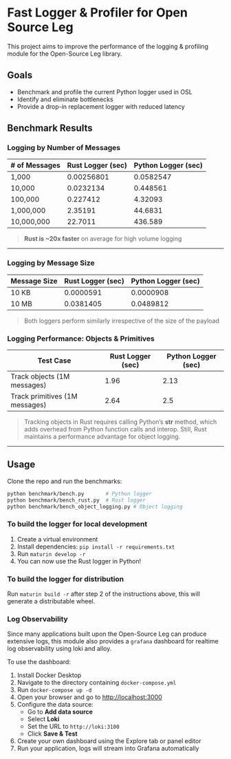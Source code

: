 # Fast Logger & Profiler for Open Source Leg
This project aims to improve the performance of the logging & profiling module for the Open-Source Leg
library.

## Goals
- Benchmark and profile the current Python logger used in OSL
- Identify and eliminate bottlenecks
- Provide a drop-in replacement logger with reduced latency

## Benchmark Results

### Logging by Number of Messages
| # of Messages | Rust Logger (sec) | Python Logger (sec) |
| ------------- | ----------------- | ------------------- |
| 1,000         | 0.00256801        | 0.0582547           |
| 10,000        | 0.0232134         | 0.448561            |
| 100,000       | 0.227412          | 4.32093             |
| 1,000,000     | 2.35191           | 44.6831             |
| 10,000,000    | 22.7011           | 436.589             |

> **Rust is ~20x faster** on average for high volume logging
---

### Logging by Message Size
| Message Size | Rust Logger (sec) | Python Logger (sec) |
| ------------ | ----------------- | ------------------- |
| 10 KB        | 0.0000591         | 0.0000908           |
| 10 MB        | 0.0381405         | 0.0489812          |

> Both loggers perform similarly irrespective of the size of the payload

### Logging Performance: Objects & Primitives
| Test Case              | Rust Logger (sec) | Python Logger (sec) |
| ---------------------- | ----------------- | ------------------- |
|  Track objects (1M messages) | 1.96           | 2.13             |
| Track primitives (1M messages)       | 2.64          | 2.5             |

> Tracking objects in Rust requires calling Python’s __str__ method, which adds overhead from Python function calls and interop. Still, Rust maintains a performance advantage for object logging.

---

## Usage

Clone the repo and run the benchmarks:
```bash
python benchmark/bench.py       # Python logger
python benchmark/bench_rust.py  # Rust logger
python benchmark/bench_object_logging.py # Object logging
```

### To build the logger for local development

1. Create a virtual environment
2. Install dependencies: `pip install -r requirements.txt`
3. Run `maturin develop -r`
4. You can now use the Rust logger in Python!

### To build the logger for distribution
Run `maturin build -r` after step 2 of the instructions above, this will generate a distributable wheel.

### Log Observability
Since many applications built upon the Open-Source Leg 
can produce extensive logs, this module also provides a `grafana` dashboard for realtime log observability using loki and alloy.

To use the dashboard:
  
1. Install Docker Desktop
2. Navigate to the directory containing `docker-compose.yml`
3. Run `docker-compose up -d`
4. Open your browser and go to [http://localhost:3000](http://localhost:3000)
5. Configure the data source:
   - Go to **Add data source**
   - Select **Loki**
   - Set the URL to `http://loki:3100`
   - Click **Save & Test**
6. Create your own dashboard using the Explore tab or panel editor
7. Run your application, logs will stream into Grafana automatically
